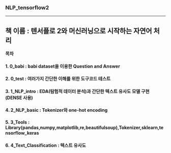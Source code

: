 ### NLP_tensorflow2
----
## 책 이름 : 텐서플로 2와 머신러닝으로 시작하는 자연어 처리
**목차**
  #### 1. 0_babi : babi dataset을 이용한 Question and Answer
  #### 2. 0_test : 여러가지 간단한 이해를 위한 도구코드 테스트
  #### 3. 1_NLP_intro : EDA(탐험적 데이터 분석)과 간단한 텍스트 유사도 모델 구현(DENSE 사용)
  #### 4. 2_NLP_basic : Tokenizer와 one-hot encoding 
  #### 5. 3_Tools : Library(pandas,numpy,matplotlib,re,beautifulsoup),Tokenizer,sklearn,tensorflow_keras
#### 6. 4_Text_Classification : 텍스트 유사도
